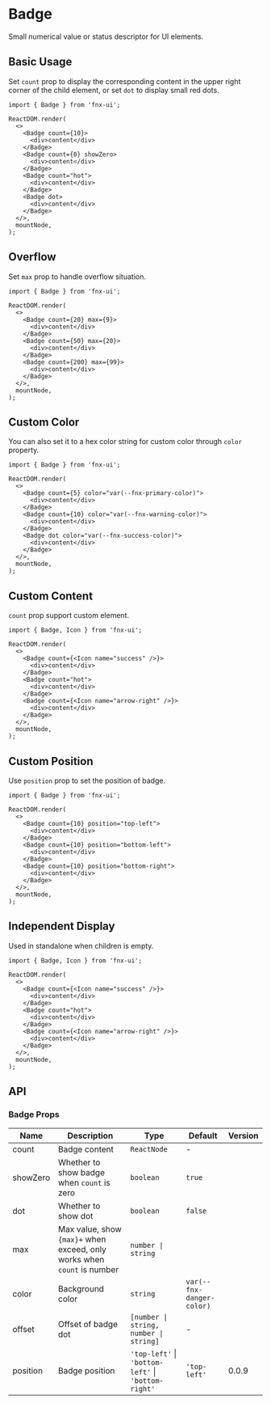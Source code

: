 # Badge

Small numerical value or status descriptor for UI elements.

## Basic Usage

Set `count` prop to display the corresponding content in the upper right corner of the child element, or set `dot` to display small red dots.

```tsx
import { Badge } from 'fnx-ui';

ReactDOM.render(
  <>
    <Badge count={10}>
      <div>content</div>
    </Badge>
    <Badge count={0} showZero>
      <div>content</div>
    </Badge>
    <Badge count="hot">
      <div>content</div>
    </Badge>
    <Badge dot>
      <div>content</div>
    </Badge>
  </>,
  mountNode,
);
```

## Overflow

Set `max` prop to handle overflow situation.

```tsx
import { Badge } from 'fnx-ui';

ReactDOM.render(
  <>
    <Badge count={20} max={9}>
      <div>content</div>
    </Badge>
    <Badge count={50} max={20}>
      <div>content</div>
    </Badge>
    <Badge count={200} max={99}>
      <div>content</div>
    </Badge>
  </>,
  mountNode,
);
```

## Custom Color

You can also set it to a hex color string for custom color through `color` property.

```tsx
import { Badge } from 'fnx-ui';

ReactDOM.render(
  <>
    <Badge count={5} color="var(--fnx-primary-color)">
      <div>content</div>
    </Badge>
    <Badge count={10} color="var(--fnx-warning-color)">
      <div>content</div>
    </Badge>
    <Badge dot color="var(--fnx-success-color)">
      <div>content</div>
    </Badge>
  </>,
  mountNode,
);
```

## Custom Content

`count` prop support custom element.

```tsx
import { Badge, Icon } from 'fnx-ui';

ReactDOM.render(
  <>
    <Badge count={<Icon name="success" />}>
      <div>content</div>
    </Badge>
    <Badge count="hot">
      <div>content</div>
    </Badge>
    <Badge count={<Icon name="arrow-right" />}>
      <div>content</div>
    </Badge>
  </>,
  mountNode,
);
```

## Custom Position

Use `position` prop to set the position of badge.

```tsx
import { Badge } from 'fnx-ui';

ReactDOM.render(
  <>
    <Badge count={10} position="top-left">
      <div>content</div>
    </Badge>
    <Badge count={10} position="bottom-left">
      <div>content</div>
    </Badge>
    <Badge count={10} position="bottom-right">
      <div>content</div>
    </Badge>
  </>,
  mountNode,
);
```

## Independent Display

Used in standalone when children is empty.

```tsx
import { Badge, Icon } from 'fnx-ui';

ReactDOM.render(
  <>
    <Badge count={<Icon name="success" />}>
      <div>content</div>
    </Badge>
    <Badge count="hot">
      <div>content</div>
    </Badge>
    <Badge count={<Icon name="arrow-right" />}>
      <div>content</div>
    </Badge>
  </>,
  mountNode,
);
```

## API

### Badge Props

| Name     | Description                                                             | Type                                                | Default                   | Version |
| -------- | ----------------------------------------------------------------------- | --------------------------------------------------- | ------------------------- | ------- |
| count    | Badge content                                                           | `ReactNode`                                         | -                         |         |
| showZero | Whether to show badge when `count` is zero                              | `boolean`                                           | `true`                    |         |
| dot      | Whether to show dot                                                     | `boolean`                                           | `false`                   |         |
| max      | Max value, show `{max}+` when exceed, only works when `count` is number | `number \| string`                                  |                           |         |
| color    | Background color                                                        | `string`                                            | `var(--fnx-danger-color)` |         |
| offset   | Offset of badge dot                                                     | `[number \| string, number \| string]`              | -                         |         |
| position | Badge position                                                          | `'top-left'` \| `'bottom-left'` \| `'bottom-right'` | `'top-left'`              | 0.0.9   |
